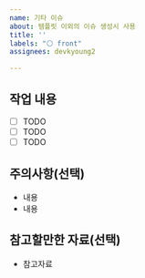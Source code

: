 ```yaml
---
name: 기타 이슈
about: 템플릿 이외의 이슈 생성시 사용
title: ''
labels: "⚪ front"
assignees: devkyoung2

---
```


## 작업 내용

- [ ] TODO
- [ ] TODO
- [ ] TODO

## 주의사항(선택)

<!-- 해당 내용이 없으면 삭제해주세요 -->

- 내용
- 내용

## 참고할만한 자료(선택)

<!-- 해당 내용이 없으면 삭제해주세요 -->

- 참고자료
